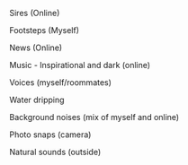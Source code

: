 Sires (Online)

Footsteps (Myself)

News (Online)

Music - Inspirational and dark (online)

Voices (myself/roommates)

Water dripping

Background noises (mix of myself and online)

Photo snaps (camera) 

Natural sounds (outside)


